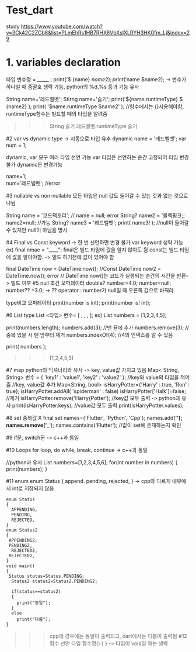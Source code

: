 # Test_dart
study https://www.youtube.com/watch?v=3Ck42C2ZCb8&list=PLmEhRs1HB7RHX6VbXslXLRYH3HK0fm_Lj&index=29
# 1. variables declaration
  타입 변수명 = _____ ;
  print('$ {name} ${name2}); 
  print('$name $name2); 
  -> 변수가 하나일 때 중괄호 생략 가능, python의 %d,%s 등과 기능 유사
  
  String name='레드벨벳';
  Stirng name='슬기';
  print('${name.runtimeType} $ {name2} );
  print( '$name.runtimeType $name2' );      //함수에서는 {}사용해야함, runtimeType함수는 빌드할 때의 타입을 알려줌
  >>> String 슬기
      레드벨벳.runtimeType 슬기
      
  
#2 var vs dynamic type
  -> 지동으로 타입 유추
  dynamic name = '레드벨벳';
  var num = 1;
  
  dynamic, var 모구 여러 타입 선언 가능
  var 타입은 선언하는 순간 고정되어 타입 변경 불가
  dynamic은 변경가능
  
  name=1;    
  num='레드벨벳';     //error
  
 
 #3 nullable vs non-nullable
  모든 타입은 null 값도 들어갈 수 있는 것과 없는 것으로 나뉨
  
  String name = '코드팩토리';
  // name = null;       error
  String? name2 = '블랙핑크;;
  name2=null;         //가능
  String? name3 = '레드벨벳';
  print( name3! );    //null이 들어갈 수 있지만 null이 아님을 명시
 
 
 #4 Final vs Const keyword
  -> 한 번 선언하면 변경 불가
  var keyword 생략 가능 ex) final nmae = "____";
  final은 빌드 타임에 값을 알지 않아도 됨
   const는 빌드 타임에 값을 알아야함. -> 빌드 하기전에 값이 있어야 함
 
  final DateTime now = DateTime.now();
  //Const DateTime now2 = DateTime.now();     error
  // DateTime.now()는 코드가 실행되는 순간의 시간을 반환-> 빌드 이후 
#5 null 조건 오퍼레이터
  double? number=4.0;
  number=null;
  number?? =3.0;
  -> ?? operator : number가 null일 때 오른쪽 값으로 바꿔라
  
  type비교 오퍼레이터
  print(number is int);
  print(number is! int);
  
#6 List type
  List <타입> 변수= [ , , , ];
  ex) List <int> numbers = [1,2,3,4,5];
  
  print(numbers.length);
  numbers.add(3);      //맨 끝에 추가
  numbers.remove(3);   //중복 있을 시 맨 앞부터 제거
  numbers.indexOf(4);  //4의 인덱스를 알 수 있음
  
  print( numbers );
  >>> [1,2,4,5,3]
  
 #7 map
   python의 딕셔너리와 유사 -> key, value값 가지고 있음
   Map< String, String> 변수 = { 'key1' : 'value1', 'key2' : 'value2' };
   //key와 value의 타입을 적어줌
   //key, value값 추가
   Map<String, bool> isHarryPotter={'Harry' : true, 'Ron' : true};
   isHarryPotter.addAll( 'spiderman' : false)
   isHarryPotter['Halk']=false;
   //제거
   isHarryPotter.remove('Harry{Potter');
   //key값 모두 출력 -> python과 유사
   print(isHarryPotter.keys);
   //value값 모두 출력
   print(isHarryPotter.values);
  
#8 set
  중복값 X
  final set <String> names={'Flutter', 'Python', 'Cpp'};
  names.add('__');
  names.remove('___');
  names.contains('Flutter');    //값이 set에 존재하는지 확인
 
 #9 if문, switch문
  -> c++과 동일
  
 #10 Loops
  for loop, do while, break, continue -> c++과 동일
  
  //python과 유사
  List <int> numbers=[1,2,3,4,5,6];
  for(int number in numbers)
  {
    print(numbers);
  }
  
 #11 enum 
  enum Status
  {
    append.
    pending,
    rejected,
  }
  -> cpp와 다르게 내부에서 int로 저장되지 않음
    
    enum Status
    {
      APPENDING,
      PENDING,
      REJECTED,
    }
    enum Status2
    {
     APPENDING2,
     PENDING2,
      REJECTED2,
     REJECTED2,
    }
    void main() 
    {
     Status status=Status.PENDING;
      Status2 status2=Status2.PENDING2;
  
      if(status==status2)
      {
        print("동일");
      }   
      else
        print("다름");
    }
    
   >>> cpp에 경우에는 동일이 출력되고, dart에서는 다름이 출력됨
#12 함수 선언
  타입 함수명()
  {
  }
  -> 타입이 void일 때는 생략 
